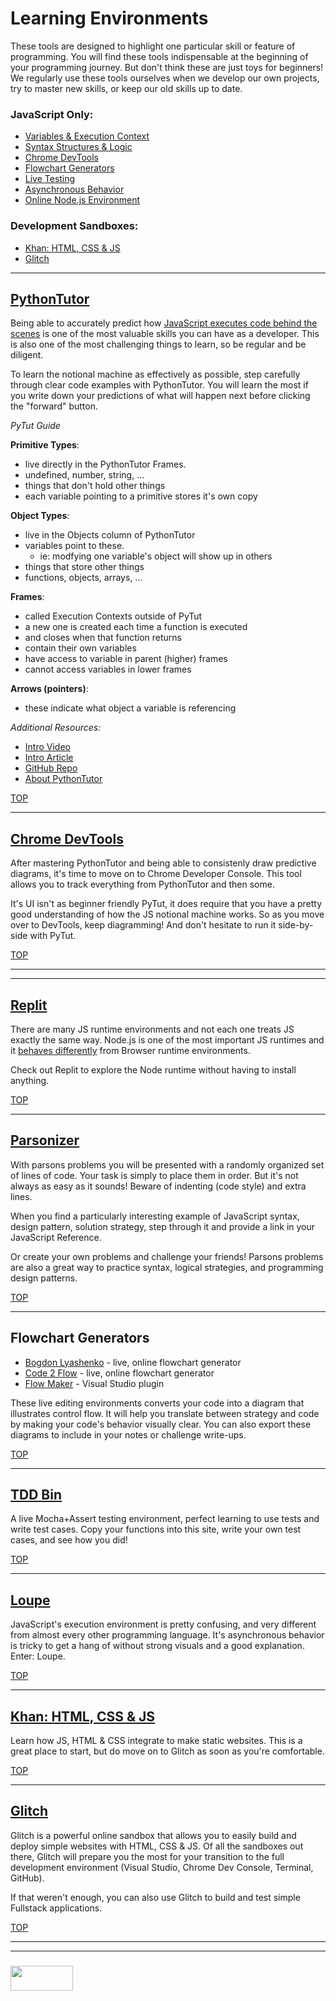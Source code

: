 # Learning Environments

These tools are designed to highlight one particular skill or feature of programming.  You will find these tools indispensable at the beginning of your programming journey. But don't think these are just toys for beginners!  We regularly use these tools ourselves when we develop our own projects, try to master new skills, or keep our old skills up to date.

### JavaScript Only:
* [Variables & Execution Context](#pythontutor)
* [Syntax Structures & Logic](#parsonizer)
* [Chrome DevTools](#chrome-devtools)  
* [Flowchart Generators](#flowchart-generators)
* [Live Testing](#tdd-bin)
* [Asynchronous Behavior](#loupe)
* [Online Node.js Environment](#replit)

### Development Sandboxes:
* [Khan: HTML, CSS & JS](#khan-html-css-js)
* [Glitch](#glitch)

___

## [PythonTutor](http://www.pythontutor.com/javascript.html#)

Being able to accurately predict how [JavaScript executes code behind the scenes](https://github.com/elewa-academy/js-notional-machine) is one of the most valuable skills you can have as a developer.  This is also one of the most challenging things to learn, so be regular and be diligent. 

To learn the notional machine as effectively as possible, step carefully through clear code examples with PythonTutor.  You will learn the most if you write down your predictions of what will happen next before clicking the "forward" button.

_PyTut Guide_

__Primitive Types__:
* live directly in the PythonTutor Frames.
* undefined, number, string, ...
* things that don't hold other things
* each variable pointing to a primitive stores it's own copy

__Object Types__:
* live in the Objects column of PythonTutor
* variables point to these. 
  * ie: modfying one variable's object will show up in others
* things that store other things
* functions, objects, arrays, ...

__Frames__: 
* called Execution Contexts outside of PyTut
* a new one is created each time a function is executed
* and closes when that function returns
* contain their own variables
* have access to variable in parent (higher) frames
* cannot access variables in lower frames

__Arrows (pointers)__:
* these indicate what object a variable is referencing

_Additional Resources:_
* [Intro Video](https://www.youtube.com/watch?v=u0FbLpRDcxU)
* [Intro Article](http://pgbovine.net/python-tutor-live.htm)
* [GitHub Repo](https://github.com/pgbovine/OnlinePythonTutor)
* [About PythonTutor](https://www.youtube.com/watch?v=sVtXLdBRfyE)

[TOP](#learning-environments)

___

## [Chrome DevTools](https://developers.google.com/web/tools/chrome-devtools/javascript/)

After mastering PythonTutor and being able to consistenly draw predictive diagrams, it's time to move on to Chrome Developer Console.  This tool allows you to track everything from PythonTutor and then some.  

It's UI isn't as beginner friendly PyTut, it does require that you have a pretty good understanding of how the JS notional machine works.  So as you move over to DevTools, keep diagramming!  And don't hesitate to run it side-by-side with PyTut.

[TOP](#learning-environments)

___

___

## [Replit](https://repl.it)

There are many JS runtime environments and not each one treats JS exactly the same way. Node.js is one of the most important JS runtimes and it [behaves differently](http://voidcanvas.com/node-vs-browsers/) from Browser runtime environments.

Check out Replit to explore the Node runtime without having to install anything.



[TOP](#learning-environments)

___


## [Parsonizer](https://elewa-academy.github.io/parsons/)

With parsons problems you will be presented with a randomly organized set of lines of code.  Your task is simply to place them in order.  But it's not always as easy as it sounds!  Beware of indenting (code style) and extra lines.

When you find a particularly interesting example of JavaScript syntax, design pattern, solution strategy, step through it and provide a link in your JavaScript Reference.

Or create your own problems and challenge your friends!  Parsons problems are also a great way to practice syntax, logical strategies, and programming design patterns. 


[TOP](#learning-environments)

___

## Flowchart Generators

* [Bogdon Lyashenko](https://bogdan-lyashenko.github.io/js-code-to-svg-flowchart/docs/live-editor/index.html) - live, online flowchart generator
* [Code 2 Flow](https://code2flow.com/app) - live, online flowchart generator
* [Flow Maker](https://marketplace.visualstudio.com/items?itemName=speks.flowmaker) - Visual Studio plugin

These live editing environments converts your code into a diagram that illustrates control flow.  It will help you translate between strategy and code by making your code's behavior visually clear.  You can also export these diagrams to include in your notes or challenge write-ups.



[TOP](#learning-environments)

___

## [TDD Bin](http://tddbin.com)

A live Mocha+Assert testing environment, perfect learning to use tests and write test cases. Copy your functions into this site, write your own test cases, and see how you did!

[TOP](#learning-environments)

___

## [Loupe](http://latentflip.com/loupe/?code=JC5vbignYnV0dG9uJywgJ2NsaWNrJywgZnVuY3Rpb24gb25DbGljaygpIHsKICAgIHNldFRpbWVvdXQoZnVuY3Rpb24gdGltZXIoKSB7CiAgICAgICAgY29uc29sZS5sb2coJ1lvdSBjbGlja2VkIHRoZSBidXR0b24hJyk7ICAgIAogICAgfSwgMjAwMCk7Cn0pOwoKY29uc29sZS5sb2coIkhpISIpOwoKc2V0VGltZW91dChmdW5jdGlvbiB0aW1lb3V0KCkgewogICAgY29uc29sZS5sb2coIkNsaWNrIHRoZSBidXR0b24hIik7Cn0sIDUwMDApOwoKY29uc29sZS5sb2coIldlbGNvbWUgdG8gbG91cGUuIik7!!!PGJ1dHRvbj5DbGljayBtZSE8L2J1dHRvbj4%3D)

JavaScript's execution environment is pretty confusing, and very different from almost every other programming language. It's asynchronous behavior is tricky to get a hang of without strong visuals and a good explanation.  Enter: Loupe.



[TOP](#learning-environments)

___



## [Khan: HTML, CSS & JS](https://www.khanacademy.org/computer-programming/new/webpage)

Learn how JS, HTML & CSS integrate to make static websites.   This is a great place to start, but do move on to Glitch as soon as you're comfortable.

[TOP](#learning-environments)

___

## [Glitch](https://glitch.com)

Glitch is a powerful online sandbox that allows you to easily build and deploy simple websites with HTML, CSS & JS.  Of all the sandboxes out there, Glitch will prepare you the most for your transition to the full development environment (Visual Studio, Chrome Dev Console, Terminal, GitHub).

If that weren't enough, you can also use Glitch to build and test simple Fullstack applications.

[TOP](#learning-environments)

___
___
### <a href="http://elewa.education/blog" target="_blank"><img src="https://user-images.githubusercontent.com/18554853/34921062-506450ae-f97d-11e7-875f-6feeb26ad72d.png" width="100" height="40"/></a>
